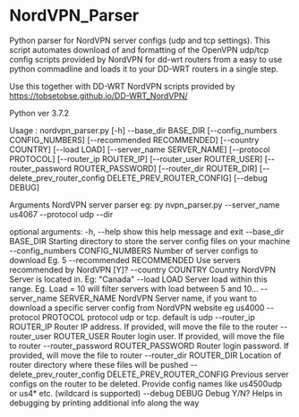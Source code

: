 # NordVPN_Parser
Python parser for NordVPN server configs (udp and tcp settings). This script automates download of and formatting of the OpenVPN udp/tcp config scripts provided by NordVPN for dd-wrt routers from a easy to use python commadline and loads it to your DD-WRT routers in a single step.  

Use this together with DD-WRT NordVPN scripts provided by https://tobsetobse.github.io/DD-WRT_NordVPN/


Python ver 3.7.2

Usage :
       nordvpn_parser.py [-h] --base_dir BASE_DIR
                         [--config_numbers CONFIG_NUMBERS]
                         [--recommended RECOMMENDED] 
                         [--country COUNTRY]
                         [--load LOAD] 
                         [--server_name SERVER_NAME]
                         [--protocol PROTOCOL] 
                         [--router_ip ROUTER_IP]
                         [--router_user ROUTER_USER]
                         [--router_password ROUTER_PASSWORD]
                         [--router_dir ROUTER_DIR]
                         [--delete_prev_router_config DELETE_PREV_ROUTER_CONFIG]
                         [--debug DEBUG]

Arguments NordVPN server parser eg: py nvpn_parser.py --server_name us4067
--protocol udp --dir <storage dir>

optional arguments:
  -h, --help            show this help message and exit
  --base_dir BASE_DIR   Starting directory to store the server config files on your machine
  --config_numbers CONFIG_NUMBERS
                        Number of server configs to download Eg. 5
  --recommended RECOMMENDED
                        Use servers recommended by NordVPN [Y]? 
  --country COUNTRY     Country NordVPN Server is located in. Eg: "Canada" 
  --load LOAD           Server load within this range. Eg. Load = 10 will filter servers with load between 5 and 10...
  --server_name SERVER_NAME
                        NordVPN Server name, if you want to download a specific server config from NordVPN website eg us4000
  --protocol PROTOCOL   protocol udp or tcp. default is udp
  --router_ip ROUTER_IP
                        Router IP address. If provided, will move the file to the router
  --router_user ROUTER_USER
                        Router login user. If provided, will move the file to router
  --router_password ROUTER_PASSWORD
                        Router login password. If provided, will move the file to router
  --router_dir ROUTER_DIR
                        Location of router directory where these files will be pushed
  --delete_prev_router_config DELETE_PREV_ROUTER_CONFIG
                        Previous server configs on the router to be deleted. Provide config names like us4500udp or us4* etc.
                        (wildcard is supported)
  --debug DEBUG         Debug Y/N? Helps in debugging by printing additional info along the way

